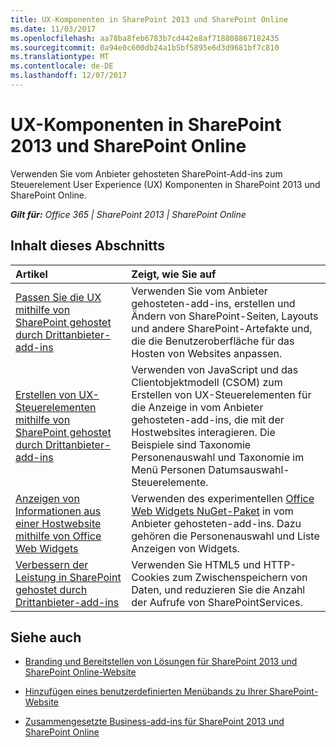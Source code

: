 ```yaml
---
title: UX-Komponenten in SharePoint 2013 und SharePoint Online
ms.date: 11/03/2017
ms.openlocfilehash: aa78ba8feb6783b7cd442e8af718808867182435
ms.sourcegitcommit: 0a94e0c600db24a1b5bf5895e6d3d9681bf7c810
ms.translationtype: MT
ms.contentlocale: de-DE
ms.lasthandoff: 12/07/2017
---
```

# <a name="ux-components-in-sharepoint-2013-and-sharepoint-online"></a>UX-Komponenten in SharePoint 2013 und SharePoint Online

Verwenden Sie vom Anbieter gehosteten SharePoint-Add-ins zum Steuerelement User Experience (UX) Komponenten in SharePoint 2013 und SharePoint Online.

_**Gilt für:** Office 365 | SharePoint 2013 | SharePoint Online_

## <a name="in-this-section"></a>Inhalt dieses Abschnitts

|**Artikel**|**Zeigt, wie Sie auf**|
|:-----|:-----|
|[Passen Sie die UX mithilfe von SharePoint gehostet durch Drittanbieter-add-ins](customize-the-ux-by-using-sharepoint-provider-hosted-add-ins.md)|Verwenden Sie vom Anbieter gehosteten-add-ins, erstellen und Ändern von SharePoint-Seiten, Layouts und andere SharePoint-Artefakte und, die die Benutzeroberfläche für das Hosten von Websites anpassen.|
|[Erstellen von UX-Steuerelementen mithilfe von SharePoint gehostet durch Drittanbieter-add-ins](create-ux-controls-by-using-sharepoint-provider-hosted-add-ins.md)|Verwenden von JavaScript und das Clientobjektmodell (CSOM) zum Erstellen von UX-Steuerelementen für die Anzeige in vom Anbieter gehosteten-add-ins, die mit der Hostwebsites interagieren. Die Beispiele sind Taxonomie Personenauswahl und Taxonomie im Menü Personen Datumsauswahl-Steuerelemente.|
|[Anzeigen von Informationen aus einer Hostwebsite mithilfe von Office Web Widgets](display-information-from-a-host-site-by-using-office-web-widgets.md)|Verwenden des experimentellen [Office Web Widgets NuGet-Paket](http://msdn.microsoft.com/en-us/library/office/dn636913%28v=office.15%29.aspx) in vom Anbieter gehosteten-add-ins. Dazu gehören die Personenauswahl und Liste Anzeigen von Widgets.|
|[Verbessern der Leistung in SharePoint gehostet durch Drittanbieter-add-ins](improve-performance-in-sharepoint-provider-hosted-add-ins.md)|Verwenden Sie HTML5 und HTTP-Cookies zum Zwischenspeichern von Daten, und reduzieren Sie die Anzahl der Aufrufe von SharePointServices.|

## <a name="see-also"></a>Siehe auch
<a name="bk_addresources"> </a>

- [Branding und Bereitstellen von Lösungen für SharePoint 2013 und SharePoint Online-Website](Branding-and-site-provisioning-solutions-for-SharePoint.md)
    
- [Hinzufügen eines benutzerdefinierten Menübands zu Ihrer SharePoint-Website](Add-a-custom-ribbon-to-your-SharePoint-site.md)
    
- [Zusammengesetzte Business-add-ins für SharePoint 2013 und SharePoint Online](Composite-buisness-apps-for-SharePoint.md)
